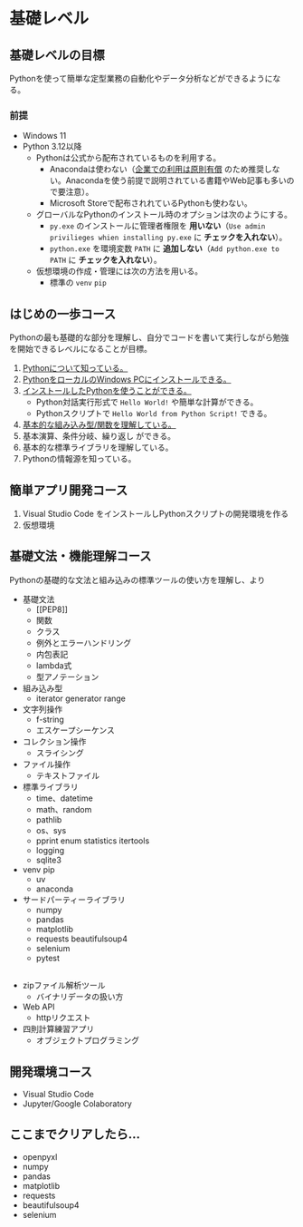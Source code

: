 # 基礎レベル
## 基礎レベルの目標

Pythonを使って簡単な定型業務の自動化やデータ分析などができるようになる。  
### 前提

- Windows 11
- Python 3.12以降
    - Pythonは公式から配布されているものを利用する。
        - Anacondaは使わない（[企業での利用は原則有償](https://legal.anaconda.com/policies/en?name=terms-of-service#terms-of-service:~:text=2.1%20Organizational%20Use.) のため推奨しない。Anacondaを使う前提で説明されている書籍やWeb記事も多いので要注意）。
        - Microsoft Storeで配布されれているPythonも使わない。
    - グローバルなPythonのインストール時のオプションは次のようにする。
        - `py.exe` のインストールに管理者権限を **用いない**（`Use admin privilieges whien installing py.exe` に **チェックを入れない**）。
        - `python.exe` を環境変数 `PATH` に **追加しない**（`Add python.exe to PATH` に **チェックを入れない**）。
    - 仮想環境の作成・管理には次の方法を用いる。
        - 標準の `venv` `pip`

## はじめの一歩コース

Pythonの最も基礎的な部分を理解し、自分でコードを書いて実行しながら勉強を開始できるレベルになることが目標。

1. [Pythonについて知っている。](プログラミング言語Pythonの紹介.md)
2. [PythonをローカルのWindows PCにインストールできる。](PythonをWindowsPCにインストールする.md)
3. [インストールしたPythonを使うことができる。](Pythonの基本的な実行方法.md)
    - Python対話実行形式で `Hello World!` や簡単な計算ができる。
    - Pythonスクリプトで `Hello World from Python Script!` できる。
4. [基本的な組み込み型/関数を理解している。](Python組み込み型と組み込み関数.md)
5. 基本演算、条件分岐、繰り返し ができる。
6. 基本的な標準ライブラリを理解している。
7. Pythonの情報源を知っている。

## 簡単アプリ開発コース

1. Visual Studio Code をインストールしPythonスクリプトの開発環境を作る
2. 仮想環境

## 基礎文法・機能理解コース

Pythonの基礎的な文法と組み込みの標準ツールの使い方を理解し、より

- 基礎文法
    - [[PEP8]]
    - 関数
    - クラス
    - 例外とエラーハンドリング
    - 内包表記
    - lambda式
    - 型アノテーション
- 組み込み型
    - iterator generator range
- 文字列操作
    - f-string
    - エスケープシーケンス
- コレクション操作
    - スライシング
- ファイル操作
    - テキストファイル
- 標準ライブラリ
    - time、datetime
    - math、random
    - pathlib
    - os、sys
    - pprint enum statistics itertools 
    - logging
    - sqlite3
- venv pip
    - uv
    - anaconda
- サードパーティーライブラリ
    - numpy
    - pandas
    - matplotlib
    - requests beautifulsoup4
    - selenium
    - pytest



## 


- zipファイル解析ツール
    - バイナリデータの扱い方
- Web API
    - httpリクエスト
- 四則計算練習アプリ
    - オブジェクトプログラミング

## 開発環境コース

- Visual Studio Code
- Jupyter/Google Colaboratory


## ここまでクリアしたら…

- openpyxl
- numpy
- pandas
- matplotlib
- requests
- beautifulsoup4
- selenium
